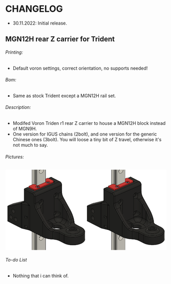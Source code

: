 # CHANGELOG
- 30.11.2022: Initial release.

## MGN12H rear Z carrier for Trident

###### Printing:
- Default voron settings, correct orientation, no supports needed!

###### Bom:
- Same as stock Trident except a MGN12H rail set.

###### Description:
- Modifed Voron Triden r1 rear Z carrier to house a MGN12H block instead of MGN9H.
- One version for IGUS chains (2bolt), and one version for the generic Chinese ones (3bolt).
You will loose a tiny bit of Z travel, otherwise it's not much to say.

###### Pictures:
![](./pics/1.png)

###### To-do List
- Nothing that i can think of.
